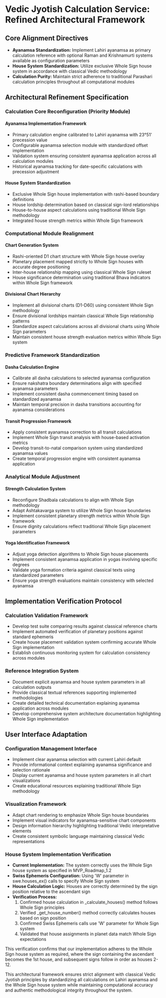 # Vedic Jyotish Calculation Service: Refined Architectural Framework

## Core Alignment Directives

- **Ayanamsa Standardization:** Implement Lahiri ayanamsa as primary calculation reference with optional Raman and Krishnamurti systems available as configuration parameters
- **House System Standardization:** Utilize exclusive Whole Sign house system in accordance with classical Vedic methodology
- **Calculation Purity:** Maintain strict adherence to traditional Parashari calculation principles throughout all computational modules

## Architectural Refinement Specification

### Calculation Core Reconfiguration (Priority Module)

#### Ayanamsa Implementation Framework
- Primary calculation engine calibrated to Lahiri ayanamsa with 23°51' precession value
- Configurable ayanamsa selection module with standardized offset implementation
- Validation system ensuring consistent ayanamsa application across all calculation modules
- Historical ayanamsa tracking for date-specific calculations with precession adjustment

#### House System Standardization
- Exclusive Whole Sign house implementation with rashi-based boundary definitions
- House lordship determination based on classical sign-lord relationships
- House-to-house aspect calculations using traditional Whole Sign methodology
- Integrated house strength metrics within Whole Sign framework

### Computational Module Realignment

#### Chart Generation System
- Rashi-oriented D1 chart structure with Whole Sign house overlay
- Planetary placement mapped strictly to Whole Sign houses with accurate degree positioning
- Inter-house relationship mapping using classical Whole Sign ruleset
- House significance determination using traditional Bhava indicators within Whole Sign framework

#### Divisional Chart Hierarchy
- Implement all divisional charts (D1-D60) using consistent Whole Sign methodology
- Ensure divisional lordships maintain classical Whole Sign relationship patterns
- Standardize aspect calculations across all divisional charts using Whole Sign parameters
- Maintain consistent house strength evaluation metrics within Whole Sign system

### Predictive Framework Standardization

#### Dasha Calculation Engine
- Calibrate all dasha calculations to selected ayanamsa configuration
- Ensure nakshatra boundary determinations align with specified ayanamsa parameters
- Implement consistent dasha commencement timing based on standardized ayanamsa
- Maintain temporal precision in dasha transitions accounting for ayanamsa considerations

#### Transit Progression Framework
- Apply consistent ayanamsa correction to all transit calculations
- Implement Whole Sign transit analysis with house-based activation metrics
- Develop transit-to-natal comparison system using standardized ayanamsa values
- Create temporal progression engine with consistent ayanamsa application

### Analytical Module Adjustment

#### Strength Calculation System
- Reconfigure Shadbala calculations to align with Whole Sign methodology
- Adapt Ashtakavarga system to utilize Whole Sign house boundaries
- Implement consistent planetary strength metrics within Whole Sign framework
- Ensure dignity calculations reflect traditional Whole Sign placement parameters

#### Yoga Identification Framework
- Adjust yoga detection algorithms to Whole Sign house placements
- Implement consistent ayanamsa application in yogas involving specific degrees
- Validate yoga formation criteria against classical texts using standardized parameters
- Ensure yoga strength evaluations maintain consistency with selected ayanamsa

## Implementation Verification Protocol

### Calculation Validation Framework
- Develop test suite comparing results against classical reference charts
- Implement automated verification of planetary positions against standard ephemeris
- Create house placement validation system confirming accurate Whole Sign implementation
- Establish continuous monitoring system for calculation consistency across modules

### Reference Integration System
- Document explicit ayanamsa and house system parameters in all calculation outputs
- Provide classical textual references supporting implemented methodologies
- Create detailed technical documentation explaining ayanamsa application across modules
- Develop comprehensive system architecture documentation highlighting Whole Sign implementation

## User Interface Adaptation

### Configuration Management Interface
- Implement clear ayanamsa selection with current Lahiri default
- Provide informational context explaining ayanamsa significance and selection rationale
- Display current ayanamsa and house system parameters in all chart visualizations
- Create educational resources explaining traditional Whole Sign methodology

### Visualization Framework
- Adapt chart rendering to emphasize Whole Sign house boundaries
- Implement visual indicators for ayanamsa-sensitive chart components
- Design information hierarchy highlighting traditional Vedic interpretative elements
- Create consistent symbolic language maintaining classical Vedic representations

### House System Implementation Verification
- **Current Implementation:** The system correctly uses the Whole Sign house system as specified in MVP_Roadmap_1.2
- **Swiss Ephemeris Configuration:** Using 'W' parameter in swe.houses_ex() calls to specify Whole Sign system
- **House Calculation Logic:** Houses are correctly determined by the sign position relative to the ascendant sign
- **Verification Process:**
  1. Confirmed house calculation in _calculate_houses() method follows Whole Sign principles
  2. Verified _get_house_number() method correctly calculates houses based on sign position
  3. Confirmed Swiss Ephemeris calls use 'W' parameter for Whole Sign system
  4. Validated that house assignments in planet data match Whole Sign expectations

This verification confirms that our implementation adheres to the Whole Sign house system as required, where the sign containing the ascendant becomes the 1st house, and subsequent signs follow in order as houses 2-12.

This architectural framework ensures strict alignment with classical Vedic Jyotish principles by standardizing all calculations on Lahiri ayanamsa and the Whole Sign house system while maintaining computational accuracy and authentic methodological integrity throughout the system.
